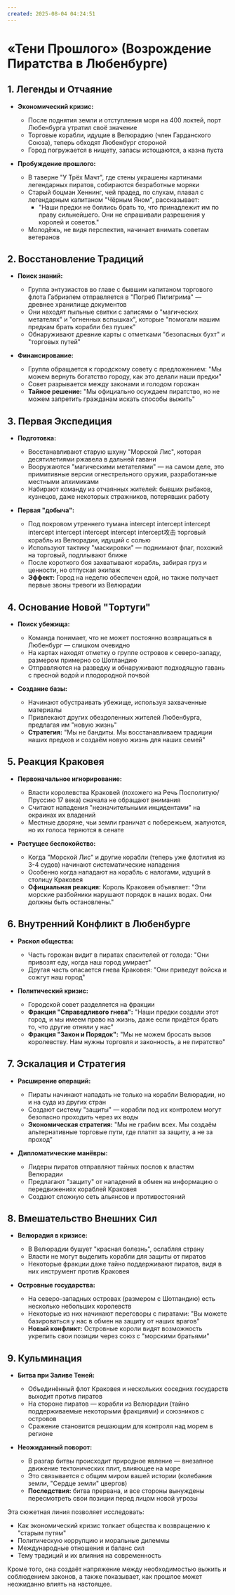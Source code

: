 ```yaml
---
created: 2025-08-04 04:24:51
---
```



# «Тени Прошлого» (Возрождение Пиратства в Любенбурге)

## **1. Легенды и Отчаяние**
- **Экономический кризис:** 
  * После поднятия земли и отступления моря на 400 локтей, порт Любенбурга утратил своё значение
  * Торговые корабли, идущие в Велюрадию (член Гарданского Союза), теперь обходят Любенбург стороной
  * Город погружается в нищету, запасы истощаются, а казна пуста

- **Пробуждение прошлого:**
  * В таверне "У Трёх Мачт", где стены украшены картинами легендарных пиратов, собираются безработные моряки
  * Старый боцман Хеннинг, чей прадед, по слухам, плавал с легендарным капитаном "Чёрным Яном", рассказывает:
    * "Наши предки не боялись брать то, что принадлежит им по праву сильнейшего. Они не спрашивали разрешения у королей и советов."
  * Молодёжь, не видя перспектив, начинает внимать советам ветеранов

## **2. Восстановление Традиций**
- **Поиск знаний:**
  * Группа энтузиастов во главе с бывшим капитаном торгового флота Габриэлем отправляется в "Погреб Пилигрима" — древнее хранилище документов
  * Они находят пыльные свитки с записями о "магических метателях" и "огненных вспышках", которые "помогали нашим предкам брать корабли без пушек"
  * Обнаруживают древние карты с отметками "безопасных бухт" и "торговых путей"

- **Финансирование:**
  * Группа обращается к городскому совету с предложением: "Мы можем вернуть богатство городу, как это делали наши предки"
  * Совет разрывается между законами и голодом горожан
  * **Тайное решение:** "Мы официально осуждаем пиратство, но не можем запретить гражданам искать способы выжить"

## **3. Первая Экспедиция**
- **Подготовка:**
  * Восстанавливают старую шхуну "Морской Лис", которая десятилетиями ржавела в дальней гавани
  * Вооружаются "магическими метателями" — на самом деле, это примитивные версии огнестрельного оружия, разработанные местными алхимиками
  * Набирают команду из отчаянных жителей: бывших рыбаков, кузнецов, даже некоторых стражников, потерявших работу

- **Первая "добыча":**
  * Под покровом утреннего тумана intercept intercept intercept intercept intercept intercept intercept intercept攻击 торговый корабль из Велюрадии, идущий с солью
  * Используют тактику "маскировки" — поднимают флаг, похожий на торговый, подплывают ближе
  * После короткого боя захватывают корабль, забирая груз и ценности, но отпуская экипаж
  * **Эффект:** Город на неделю обеспечен едой, но также получает первые звоны тревоги из Велюрадии

## **4. Основание Новой "Тортуги"**
- **Поиск убежища:**
  * Команда понимает, что не может постоянно возвращаться в Любенбург — слишком очевидно
  * На картах находят отметку о группе островов к северо-западу, размером примерно со Шотландию
  * Отправляются на разведку и обнаруживают подходящую гавань с пресной водой и плодородной почвой

- **Создание базы:**
  * Начинают обустраивать убежище, используя захваченные материалы
  * Привлекают других обездоленных жителей Любенбурга, предлагая им "новую жизнь"
  * **Стратегия:** "Мы не бандиты. Мы восстанавливаем традиции наших предков и создаём новую жизнь для наших семей"

## **5. Реакция Краковея**
- **Первоначальное игнорирование:**
  * Власти королевства Краковей (похожего на Речь Посполитую/Пруссию 17 века) сначала не обращают внимания
  * Считают нападения "незначительными инцидентами" на окраинах их владений
  * Местные дворяне, чьи земли граничат с побережьем, жалуются, но их голоса теряются в сенате

- **Растущее беспокойство:**
  * Когда "Морской Лис" и другие корабли (теперь уже флотилия из 3-4 судов) начинают систематические нападения
  * Особенно когда нападают на корабль с налогами, идущий в столицу Краковея
  * **Официальная реакция:** Король Краковея объявляет: "Эти морские разбойники нарушают порядок в наших водах. Они должны быть остановлены."

## **6. Внутренний Конфликт в Любенбурге**
- **Раскол общества:**
  * Часть горожан видит в пиратах спасителей от голода: "Они привозят еду, когда наш город умирает"
  * Другая часть опасается гнева Краковея: "Они приведут войска и сожгут наш город"

- **Политический кризис:**
  * Городской совет разделяется на фракции
  * **Фракция "Справедливого гнева":** "Наши предки создали этот город, и мы имеем право на жизнь, даже если придётся брать то, что другие отняли у нас"
  * **Фракция "Закон и Порядок":** "Мы не можем бросать вызов королевству. Нам нужны торговля и законность, а не пиратство"

## **7. Эскалация и Стратегия**
- **Расширение операций:**
  * Пираты начинают нападать не только на корабли Велюрадии, но и на суда из других стран
  * Создают систему "защиты" — корабли под их контролем могут безопасно проходить через их воды
  * **Экономическая стратегия:** "Мы не грабим всех. Мы создаём альтернативные торговые пути, где платят за защиту, а не за проход"

- **Дипломатические манёвры:**
  * Лидеры пиратов отправляют тайных послов к властям Велюрадии
  * Предлагают "защиту" от нападений в обмен на информацию о передвижениях кораблей Краковея
  * Создают сложную сеть альянсов и противостояний

## **8. Вмешательство Внешних Сил**
- **Велюрадия в кризисе:**
  * В Велюрадии бушует "красная болезнь", ослабляя страну
  * Власти не могут выделить корабли для защиты от пиратов
  * Некоторые фракции даже тайно поддерживают пиратов, видя в них инструмент против Краковея

- **Островные государства:**
  * На северо-западных островах (размером с Шотландию) есть несколько небольших королевств
  * Некоторые из них начинают переговоры с пиратами: "Вы можете базироваться у нас в обмен на защиту от наших врагов"
  * **Новый конфликт:** Островные короли видят возможность укрепить свои позиции через союз с "морскими братьями"

## **9. Кульминация**
- **Битва при Заливе Теней:**
  * Объединённый флот Краковея и нескольких соседних государств выходит против пиратов
  * На стороне пиратов — корабли из Велюрадии (тайно поддерживаемые некоторыми фракциями) и союзников с островов
  * Сражение становится решающим для контроля над морем в регионе

- **Неожиданный поворот:**
  * В разгар битвы происходит природное явление — внезапное движение тектонических плит, влияющее на море
  * Это связывается с общим миром вашей истории (колебания земли, "Сердце земли" цвергов)
  * **Последствия:** битва прервана, и все стороны вынуждены пересмотреть свои позиции перед лицом новой угрозы

Эта сюжетная линия позволяет исследовать:
- Как экономический кризис толкает общества к возвращению к "старым путям"
- Политическую коррупцию и моральные дилеммы
- Международные отношения и баланс сил
- Тему традиций и их влияния на современность

Кроме того, она создаёт напряжение между необходимостью выжить и соблюдением законов, а также показывает, как прошлое может неожиданно влиять на настоящее.
